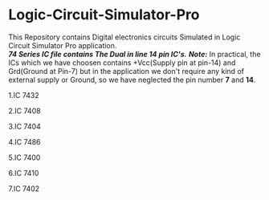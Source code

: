 # Logic-Circuit-Simulator-Pro
This Repository contains Digital electronics circuits Simulated in Logic Circuit Simulator Pro application.          
       ***74 Series IC file contains The Dual in line 14 pin IC's.***
***Note:*** In practical, the ICs which we have choosen contains +Vcc(Supply pin at pin-14) and Grd(Ground at Pin-7) but in the application we don't require any kind of external supply or Ground, so we have neglected the pin number **7** and **14**.

1.IC 7432

2.IC 7408 

3.IC 7404

4.IC 7486

5.IC 7400

6.IC 7410

7.IC 7402
